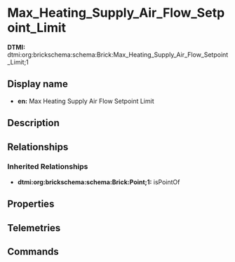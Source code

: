 # Max_Heating_Supply_Air_Flow_Setpoint_Limit
**DTMI:** dtmi:org:brickschema:schema:Brick:Max_Heating_Supply_Air_Flow_Setpoint_Limit;1
## Display name
- **en:** Max Heating Supply Air Flow Setpoint Limit
## Description
## Relationships
### Inherited Relationships
* **dtmi:org:brickschema:schema:Brick:Point;1:** isPointOf
## Properties
## Telemetries
## Commands
